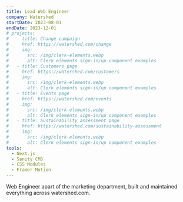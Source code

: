 ```yaml
---
title: Lead Web Engineer
company: Watershed
startDate: 2023-08-01
endDate: 2023-12-01
# projects:
#   - title: Change campaign
#     href: https://watershed.com/change
#     img:
#       src: /img/clerk-elements.webp
#       alt: Clerk elements sign-in/up component examples
#   - title: Customers page
#     href: https://watershed.com/customers
#     img:
#       src: /img/clerk-elements.webp
#       alt: Clerk elements sign-in/up component examples
#   - title: Events page
#     href: https://watershed.com/events
#     img:
#       src: /img/clerk-elements.webp
#       alt: Clerk elements sign-in/up component examples
#   - title: Sustainability assessment page
#     href: https://watershed.com/sustainability-assessment
#     img:
#       src: /img/clerk-elements.webp
#       alt: Clerk elements sign-in/up component examples
tools:
  - Next.js
  - Sanity CMS
  - CSS Modules
  - Framer Motion
---
```


Web Engineer apart of the marketing department, built and maintained everything across watershed.com.
